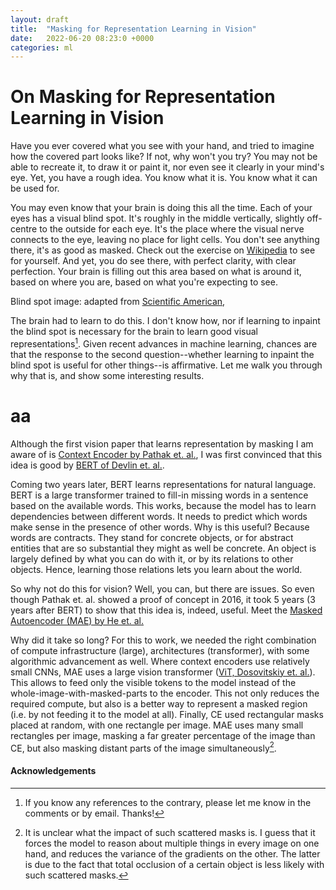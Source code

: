 ```yaml
---
layout: draft
title:  "Masking for Representation Learning in Vision"
date:   2022-06-20 08:23:0 +0000
categories: ml
---
```


# On Masking for Representation Learning in Vision

Have you ever covered what you see with your hand, and tried to imagine how the covered part looks like?
If not, why won't you try?
You may not be able to recreate it, to draw it or paint it, nor even see it clearly in your mind's eye.
Yet, you have a rough idea.
You know what it is.
You know what it can be used for.

You may even know that your brain is doing this all the time.
Each of your eyes has a visual blind spot.
It's roughly in the middle vertically, slightly off-centre to the outside for each eye.
It's the place where the visual nerve connects to the eye, leaving no place for light cells.
You don't see anything there, it's as good as masked.
Check out the exercise on [Wikipedia](https://en.wikipedia.org/wiki/Blind_spot_(vision)) to see for yourself.
And yet, you do see there, with perfect clarity, with clear perfection.
Your brain is filling out this area based on what is around it, based on where you are, based on what you're expecting to see.

Blind spot image: adapted from [Scientific American](https://www.scientificamerican.com/article/find-your-blind-spot/),


The brain had to learn to do this.
I don't know how, nor if learning to inpaint the blind spot is necessary for the brain to learn good visual representations[^brain_learn].
Given recent advances in machine learning, chances are that the response to the second question--whether learning to inpaint the blind spot is useful for other things--is affirmative.
Let me walk you through why that is, and show some interesting results.

# aa

Although the first vision paper that learns representation by masking I am aware of is [Context Encoder by Pathak et. al.](https://arxiv.org/abs/1604.07379), I was first convinced that this idea is good by [BERT of Devlin et. al.](https://arxiv.org/abs/1810.04805).

Coming two years later, BERT learns representations for natural language.
BERT is a large transformer trained to fill-in missing words in a sentence based on the available words.
This works, because the model has to learn dependencies between different words.
It needs to predict which words make sense in the presence of other words.
Why is this useful?
Because words are contracts.
They stand for concrete objects, or for abstract entities that are so substantial they might as well be concrete.
An object is largely defined by what you can do with it, or by its relations to other objects.
Hence, learning those relations lets you learn about the world.

So why not do this for vision?
Well, you can, but there are issues.
So even though Pathak et. al. showed a proof of concept in 2016, it took 5 years (3 years after BERT) to show that this idea is, indeed, useful.
Meet the [Masked Autoencoder (MAE) by He et. al.](https://arxiv.org/abs/2111.06377)

Why did it take so long?
For this to work, we needed the right combination of compute infrastructure (large), architectures (transformer), with some algorithmic advancement as well.
Where context encoders use relatively small CNNs, MAE uses a large vision transformer ([ViT, Dosovitskiy et. al.](https://arxiv.org/abs/2010.11929)).
This allows to feed only the visible tokens to the model instead of the whole-image-with-masked-parts to the encoder.
This not only reduces the required compute, but also is a better way to represent a masked region (i.e. by not feeding it to the model at all).
Finally, CE used rectangular masks placed at random, with one rectangle per image.
MAE uses many small rectangles per image, masking a far greater percentage of the image than CE, but also masking distant parts of the image simultaneously[^scattered_mask].




#### Acknowledgements


[^brain_learn]: If you know any references to the contrary, please let me know in the comments or by email. Thanks!

[^scattered_mask]: It is unclear what the impact of such scattered masks is. I guess that it forces the model to reason about multiple things in every image on one hand, and reduces the variance of the gradients on the other. The latter is due to the fact that total occlusion of a certain object is less likely with such scattered masks.

